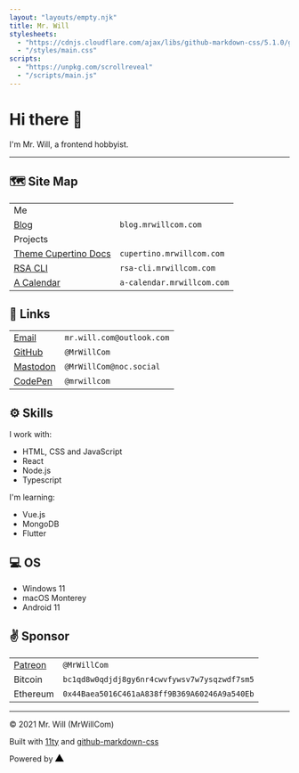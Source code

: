 ```yaml
---
layout: "layouts/empty.njk"
title: Mr. Will
stylesheets:
  - "https://cdnjs.cloudflare.com/ajax/libs/github-markdown-css/5.1.0/github-markdown.min.css"
  - "/styles/main.css"
scripts:
  - "https://unpkg.com/scrollreveal"
  - "/scripts/main.js"
---
```


# Hi there 👋

I'm <span class="highlight">Mr. Will</span>, a frontend hobbyist.

---

## 🗺️ Site Map

|                                                |                            |
| ---------------------------------------------- | -------------------------- |
| <span class="highlight text-center">Me</span>  |                            |
| [Blog](https://blog.mrwillcom.com/)            | `blog.mrwillcom.com`       |
| <span class="highlight">Projects</span>        |                            |
| [Theme Cupertino Docs](https://cupertino.mrwillcom.com/)      | `cupertino.mrwillcom.com`    |
| [RSA CLI](https://rsa-cli.mrwillcom.com/)      | `rsa-cli.mrwillcom.com`    |
| [A Calendar](http://a-calendar.mrwillcom.com/) | `a-calendar.mrwillcom.com` |

## 🔗 Links

|                                           |                           |
| ----------------------------------------- | ------------------------- |
| [Email](mailto:mr.will.com@outlook.com)   | `mr.will.com@outlook.com` |
| [GitHub](https://github.com/MrWillCom)    | `@MrWillCom`              |
| [Mastodon](https://noc.social/@MrWillCom) | `@MrWillCom@noc.social`   |
| [CodePen](https://codepen.io/mrwillcom)   | `@mrwillcom`              |

## ⚙️ Skills

I work with:

- HTML, CSS and JavaScript
- React
- Node.js
- Typescript

I'm learning:

- Vue.js
- MongoDB
- Flutter

## 💻 OS

- Windows 11
- macOS Monterey
- Android 11

## ✌️ Sponsor

|                                              |                                              |
| -------------------------------------------- | -------------------------------------------- |
| [Patreon](https://www.patreon.com/MrWillCom) | `@MrWillCom`                                 |
| Bitcoin                                      | `bc1qd8w0qdjdj8gy6nr4cwvfywsv7w7ysqzwdf7sm5` |
| Ethereum                                     | `0x44Baea5016C461aA838ff9B369A60246A9a540Eb` |

---

<footer>

© 2021 Mr. Will (MrWillCom)

Built with <a href="https://www.11ty.dev/">11ty</a> and <a href="https://github.com/sindresorhus/github-markdown-css">github-markdown-css</a>

Powered by <a target="_blank" href="https://vercel.com/"><svg height="14" viewBox="0 0 75 65" fill="var(--color-fg-default)"><path d="M37.59.25l36.95 64H.64l36.95-64z"></path></svg></a>

</footer>
